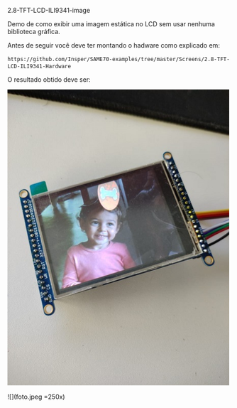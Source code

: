 2.8-TFT-LCD-ILI9341-image

Demo de como exibir uma imagem estática no LCD sem usar nenhuma biblioteca gráfica.

Antes de seguir você deve ter montando o hadware como explicado em:

    https://github.com/Insper/SAME70-examples/tree/master/Screens/2.8-TFT-LCD-ILI9341-Hardware

O resultado obtido deve ser:

<img src="foto.jpeg" width="500">

![](foto.jpeg =250x)
